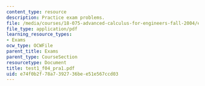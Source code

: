 ```yaml
---
content_type: resource
description: Practice exam problems.
file: /media/courses/18-075-advanced-calculus-for-engineers-fall-2004/e74f0b2f78a7392736bee51e567ccd03_test1_f04_pra1.pdf
file_type: application/pdf
learning_resource_types:
- Exams
ocw_type: OCWFile
parent_title: Exams
parent_type: CourseSection
resourcetype: Document
title: test1_f04_pra1.pdf
uid: e74f0b2f-78a7-3927-36be-e51e567ccd03
---
```

